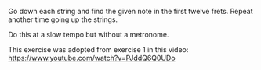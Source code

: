 Go down each string and find the given note in the first twelve frets.
Repeat another time going up the strings.

Do this at a slow tempo but without a metronome.

This exercise was adopted from exercise 1 in this video: https://www.youtube.com/watch?v=PJddQ6Q0UDo
